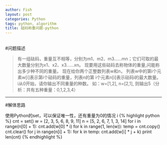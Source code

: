 ```yaml
---
author: Fish
layout: post 
categories: Python
tags: python, algorithm
title: 砝码称重问题-python
---
```

<br>
#问题描述


>有一组砝码，重量互不相等，分别为m1、m2、m3……mn；它们可取的最大数量分别为x1、x2、x3……xn。 
>现要用这些砝码去称物体的重量,问能称出多少种不同的重量。 
>现在给你两个正整数列表w和n， 列表w中的第i个元素w[i]表示第i个砝码的重量，列表n的第
>i个元素n[i]表示砝码i的最大数量。i从0开始，请你输出不同重量的种数。
>如：w=[1,2], n=[2,1], 则输出5（分析：共有五种重量：0,1,2,3,4）
-----
#解体思路
<!--more-->
使用Python的set，可以保证唯一性，还有重量为0的情况
i
{% highlight python %}
cnt = set()
w = [2, 3, 5, 6, 8, 9, 11]
n = [5, 2, 6, 7, 1, 3, 14]
for i in range(n[0] + 1):
	cnt.add(w[0] * i)
for k in range(1, len(w)):
	temp = cnt.copy()
	cnt.clear()
	for j in range(n[i] + 1):
		for k in temp:
			cnt.add(w[i] * j + k)
print len(cnt)
{% endhighlight %}	
